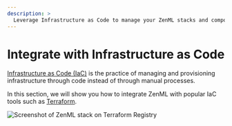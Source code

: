 ```yaml
---
description: >
  Leverage Infrastructure as Code to manage your ZenML stacks and components.
---
```


# Integrate with Infrastructure as Code

[Infrastructure as Code (IaC)](https://aws.amazon.com/what-is/iac) is 
the practice of managing and provisioning infrastructure through code 
instead of through manual processes.

In this section, we will show you how to integrate ZenML with popular
IaC tools such as [Terraform](https://www.terraform.io/).

![Screenshot of ZenML stack on Terraform Registry](../../.gitbook/assets/terraform_providers_screenshot.png)
